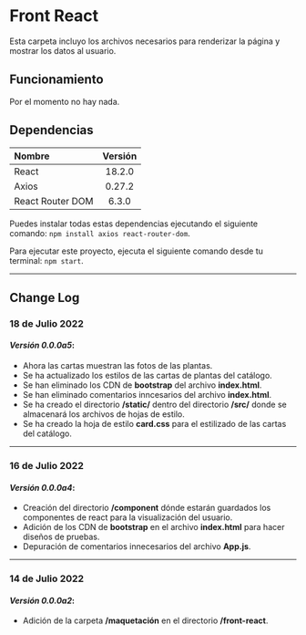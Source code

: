 # Front React
Esta carpeta incluyo los archivos necesarios para renderizar la página y mostrar los datos al usuario.

## Funcionamiento
Por el momento no hay nada.
## Dependencias 
| Nombre           | Versión |
| :--------------- | :-----: |
| React            | 18.2.0  |
| Axios            | 0.27.2  |
| React Router DOM |  6.3.0  |

Puedes instalar todas estas dependencias ejecutando el siguiente comando: `npm install axios react-router-dom`.

Para ejecutar este proyecto, ejecuta el siguiente comando desde tu terminal: `npm start`.

---

## Change Log

### 18 de Julio 2022
#### _Versión 0.0.0a5_:
+ Ahora las cartas muestran las fotos de las plantas.
+ Se ha actualizado los estilos de las cartas de plantas del catálogo.
+ Se han eliminado los CDN de **bootstrap** del archivo **index.html**.
+ Se han eliminado comentarios inncesarios del archivo **index.html**.
+ Se ha creado el directorio **/static/** dentro del directorio **/src/** donde se almacenará los archivos de hojas de estilo.
+ Se ha creado la hoja de estilo **card.css** para el estilizado de las cartas del catálogo.

---

### 16 de Julio 2022
#### _Versión 0.0.0a4_:
+ Creación del directorio **/component** dónde estarán guardados los componentes de react para la visualización del usuario.
+ Adición de los CDN de **bootstrap** en el archivo **index.html** para hacer diseños de pruebas.
+ Depuración de comentarios innecesarios del archivo **App.js**.

---

### 14 de Julio 2022
#### _Versión 0.0.0a2_:
+ Adición de la carpeta **/maquetación** en el directorio **/front-react**.